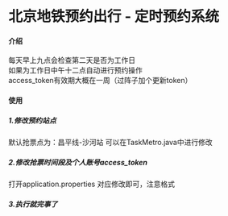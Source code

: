 # 北京地铁预约出行 - 定时预约系统

#### 介绍

每天早上九点会检查第二天是否为工作日  
如果为工作日中午十二点自动进行预约操作  
access_token有效期大概在一周（过阵子加个更新token）

#### 使用

##### 1.修改预约站点
默认抢票点为：昌平线-沙河站
可以在TaskMetro.java中进行修改

##### 2.修改抢票时间段及个人账号access_token
打开application.properties
对应修改即可，注意格式

##### 3.执行就完事了